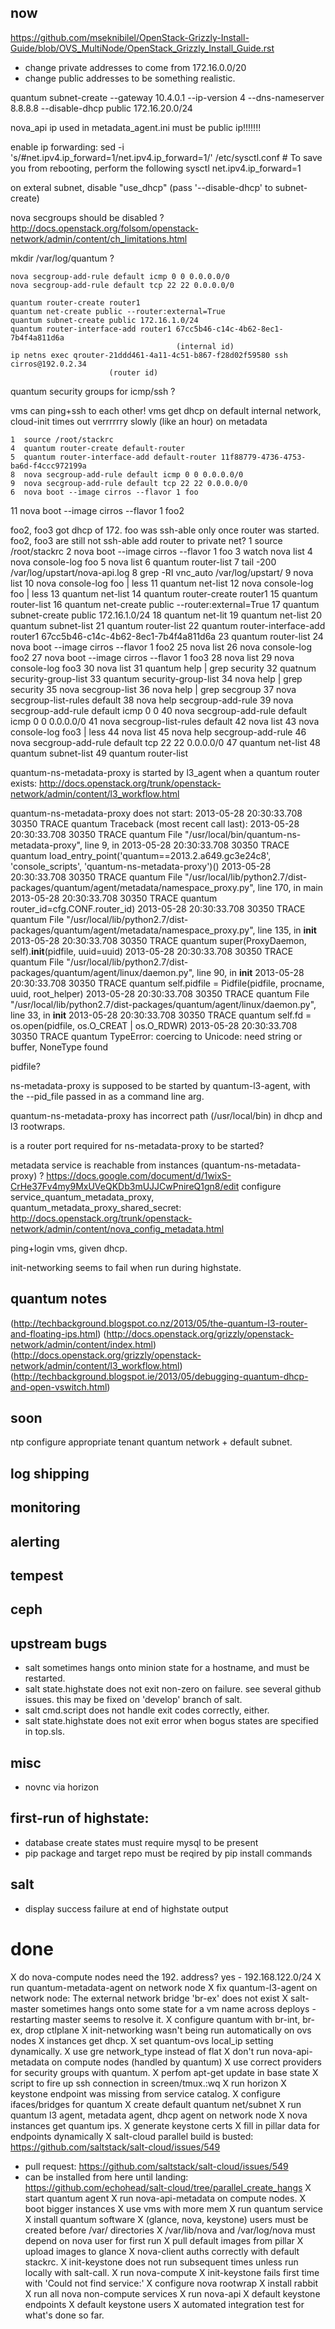 ## now

https://github.com/mseknibilel/OpenStack-Grizzly-Install-Guide/blob/OVS_MultiNode/OpenStack_Grizzly_Install_Guide.rst

- change private addresses to come from 172.16.0.0/20
- change public addresses to be something realistic.


quantum subnet-create --gateway 10.4.0.1 --ip-version 4 --dns-nameserver 8.8.8.8 --disable-dhcp public 172.16.20.0/24

nova_api ip used in metadata_agent.ini must be public ip!!!!!!!


enable ip forwarding:
    sed -i 's/#net.ipv4.ip_forward=1/net.ipv4.ip_forward=1/' /etc/sysctl.conf
    # To save you from rebooting, perform the following
    sysctl net.ipv4.ip_forward=1

on exteral subnet, disable "use_dhcp"
  (pass '--disable-dhcp' to subnet-create)

nova secgroups should be disabled ?
  http://docs.openstack.org/folsom/openstack-network/admin/content/ch_limitations.html

mkdir /var/log/quantum ?

    nova secgroup-add-rule default icmp 0 0 0.0.0.0/0
    nova secgroup-add-rule default tcp 22 22 0.0.0.0/0

    quantum router-create router1
    quantum net-create public --router:external=True
    quantum subnet-create public 172.16.1.0/24
    quantum router-interface-add router1 67cc5b46-c14c-4b62-8ec1-7b4f4a811d6a
                                         (internal id)
    ip netns exec qrouter-21ddd461-4a11-4c51-b867-f28d02f59580 ssh cirros@192.0.2.34
                          (router id)

quantum security groups for icmp/ssh ?


vms can ping+ssh to each other!
vms get dhcp on default internal network, cloud-init times out
verrrrrry slowly (like an hour) on metadata

    1  source /root/stackrc
    4  quantum router-create default-router
    5  quantum router-interface-add default-router 11f88779-4736-4753-ba6d-f4ccc972199a
    8  nova secgroup-add-rule default icmp 0 0 0.0.0.0/0
    9  nova secgroup-add-rule default tcp 22 22 0.0.0.0/0
    6  nova boot --image cirros --flavor 1 foo
   11  nova boot --image cirros --flavor 1 foo2


foo2, foo3 got dhcp of 172.
foo was ssh-able only once router was started.
foo2, foo3 are still not ssh-able
add router to private net?
    1  source /root/stackrc 
    2  nova boot --image cirros --flavor 1 foo
    3  watch nova list
    4  nova console-log foo
    5  nova list
    6  quantum router-list
    7  tail -200 /var/log/upstart/nova-api.log 
    8  grep -RI vnc_auto /var/log/upstart/
    9  nova list
   10  nova console-log foo | less
   11  quantum net-list
   12  nova console-log foo | less
   13  quantum net-list
   14  quantum router-create router1
   15  quantum router-list
   16  quantum net-create public --router:external=True
   17  quantum subnet-create public 172.16.1.0/24
   18  quantum net-lit
   19  quantum net-list
   20  quantum subnet-list
   21  quantum router-list
   22  quantum router-interface-add router1 67cc5b46-c14c-4b62-8ec1-7b4f4a811d6a
   23  quantum router-list
   24  nova boot --image cirros --flavor 1 foo2
   25  nova list
   26  nova console-log foo2
   27  nova boot --image cirros --flavor 1 foo3
   28  nova list
   29  nova console-log foo3
   30  nova list
   31  quantum help | grep security
   32  quatnum security-group-list
   33  quantum security-group-list
   34  nova help | grep security
   35  nova secgroup-list
   36  nova help | grep secgroup
   37  nova secgroup-list-rules default
   38  nova help secgroup-add-rule
   39  nova secgroup-add-rule default icmp 0 0
   40  nova secgroup-add-rule default icmp 0 0 0.0.0.0/0
   41  nova secgroup-list-rules default
   42  nova list
   43  nova console-log foo3 | less
   44  nova list
   45  nova help secgroup-add-rule
   46  nova secgroup-add-rule default tcp 22 22 0.0.0.0/0
   47  quantum net-list
   48  quantum subnet-list
   49  quantum router-list




quantum-ns-metadata-proxy is started by l3_agent when a quantum router exists:
  http://docs.openstack.org/trunk/openstack-network/admin/content/l3_workflow.html

quantum-ns-metadata-proxy does not start:
2013-05-28 20:30:33.708 30350 TRACE quantum Traceback (most recent call last):
2013-05-28 20:30:33.708 30350 TRACE quantum   File "/usr/local/bin/quantum-ns-metadata-proxy", line 9, in <module>
2013-05-28 20:30:33.708 30350 TRACE quantum     load_entry_point('quantum==2013.2.a649.gc3e24c8', 'console_scripts', 'quantum-ns-metadata-proxy')()
2013-05-28 20:30:33.708 30350 TRACE quantum   File "/usr/local/lib/python2.7/dist-packages/quantum/agent/metadata/namespace_proxy.py", line 170, in main
2013-05-28 20:30:33.708 30350 TRACE quantum     router_id=cfg.CONF.router_id)
2013-05-28 20:30:33.708 30350 TRACE quantum   File "/usr/local/lib/python2.7/dist-packages/quantum/agent/metadata/namespace_proxy.py", line 135, in __init__
2013-05-28 20:30:33.708 30350 TRACE quantum     super(ProxyDaemon, self).__init__(pidfile, uuid=uuid)
2013-05-28 20:30:33.708 30350 TRACE quantum   File "/usr/local/lib/python2.7/dist-packages/quantum/agent/linux/daemon.py", line 90, in __init__
2013-05-28 20:30:33.708 30350 TRACE quantum     self.pidfile = Pidfile(pidfile, procname, uuid, root_helper)
2013-05-28 20:30:33.708 30350 TRACE quantum   File "/usr/local/lib/python2.7/dist-packages/quantum/agent/linux/daemon.py", line 33, in __init__
2013-05-28 20:30:33.708 30350 TRACE quantum     self.fd = os.open(pidfile, os.O_CREAT | os.O_RDWR)
2013-05-28 20:30:33.708 30350 TRACE quantum TypeError: coercing to Unicode: need string or buffer, NoneType found

  pidfile?

  ns-metadata-proxy is supposed to be started by quantum-l3-agent, with the --pid_file passed in as a command line arg.

  quantum-ns-metadata-proxy has incorrect path (/usr/local/bin) in dhcp and l3 rootwraps.

  is a router port required for ns-metadata-proxy to be started?

metadata service is reachable from instances
(quantum-ns-metadata-proxy) ?
  https://docs.google.com/document/d/1wixS-CrHe37Fv4my9MxUVeQKDb3mUJJCwPnireQ1gn8/edit
configure service_quantum_metadata_proxy, quantum_metadata_proxy_shared_secret:
  http://docs.openstack.org/trunk/openstack-network/admin/content/nova_config_metadata.html

ping+login vms, given dhcp.

init-networking seems to fail when run during highstate.

## quantum notes

(http://techbackground.blogspot.co.nz/2013/05/the-quantum-l3-router-and-floating-ips.html)
(http://docs.openstack.org/grizzly/openstack-network/admin/content/index.html)
(http://docs.openstack.org/grizzly/openstack-network/admin/content/l3_workflow.html)
(http://techbackground.blogspot.ie/2013/05/debugging-quantum-dhcp-and-open-vswitch.html)

## soon

ntp
configure appropriate tenant quantum network + default subnet.

## log shipping

## monitoring

## alerting

## tempest

## ceph

## upstream bugs

* salt sometimes hangs onto minion state for a hostname, and must be restarted.
* salt state.highstate does not exit non-zero on failure.  see several github issues. this may be fixed on 'develop' branch of salt.
* salt cmd.script does not handle exit codes correctly, either.
* salt state.highstate does not exit error when bogus states are specified in top.sls.

## misc

* novnc via horizon

## first-run of highstate:

* database create states must require mysql to be present
* pip package and target repo must be reqired by pip install commands

## salt

* display success failure at end of highstate output


# done

X do nova-compute nodes need the 192. address?  yes - 192.168.122.0/24
X run quantum-metadata-agent on network node
X fix quantum-l3-agent on network node: The external network bridge 'br-ex' does not exist
X salt-master sometimes hangs onto some state for a vm name across deploys - restarting master seems to resolve it.
X configure quantum with br-int, br-ex, drop ctlplane
X init-networking wasn't being run automatically on ovs nodes
X instances get dhcp.
X set quantum-ovs local_ip setting dynamically.
X use gre network_type instead of flat
X don't run nova-api-metadata on compute nodes (handled by quantum)
X use correct providers for security groups with quantum.
X perfom apt-get update in base state
X script to fire up ssh connection in screen/tmux.:wq
X run horizon
X keystone endpoint was missing from service catalog.
X configure ifaces/bridges for quantum
X create default quantum net/subnet
X run quantum l3 agent, metadata agent, dhcp agent on network node
X nova instances get quantum ips.
X generate keystone certs
X fill in pillar data for endpoints dynamically
X salt-cloud parallel build is busted: https://github.com/saltstack/salt-cloud/issues/549
  - pull request: https://github.com/saltstack/salt-cloud/issues/549
  - can be installed from here until landing:
      https://github.com/echohead/salt-cloud/tree/parallel_create_hangs
X start quantum agent
X run nova-api-metadata on compute nodes.
X boot bigger instances
X use vms with more mem
X run quantum service
X install quantum software
X (glance, nova, keystone) users must be created before /var/ directories
X /var/lib/nova and /var/log/nova must depend on nova user for first run
X pull default images from pillar
X upload images to glance
X nova-client auths correctly with default stackrc.
X init-keystone does not run subsequent times unless run locally with salt-call.
X run nova-compute
X init-keystone fails first time with 'Could not find service:'
X configure nova rootwrap
X install rabbit
X run all nova non-compute services
X run nova-api
X default keystone endpoints
X default keystone users
X automated integration test for what's done so far.
